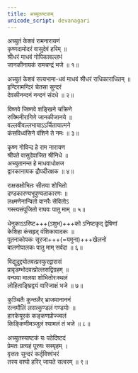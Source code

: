 ```yaml
---
title: अच्युताष्टकम्
unicode_script: devanagari
---
```


अच्युतं केशवं रामनारायणं  
कृष्णदामोदरं वासुदेवं हरिम् ॥  
श्रीधरं माधवं गोपिकावल्लभं  
जानकीनायकं रामचन्द्रं भजे ॥ १॥

अच्युतं केशवं सत्यभामा-धवं 
माधवं श्रीधरं राधिकाराधितम् ॥  
इन्दिरामन्दिरं चेतसा सुन्दरं  
देवकीनन्दनं नन्दनं संदधे ॥ २॥

विष्णवे जिष्णवे शङ्खिने चक्रिणे  
रुक्मिनीरागिणे जानकीजानये ॥  
वल्लवीवल्लभायाऽऽर्चितायात्मने  
कंसविध्वंसिने वंशिने ते नमः ॥ ३॥

कृष्ण गोविन्द हे राम नारायण  
श्रीपते वासुदेवाजित श्रीनिधे ॥  
अच्युतानन्त हे माधवाधोक्षज  
द्वारकानायक द्रौपदीरक्षक ॥ ४॥

राक्षसक्षोभितः सीतया शोभितो  
दण्डकारण्यभूपुण्यताकारणः ॥  
लक्ष्मणेनान्वितो वानरैः सेवितोऽ  
गस्त्यसंपूजितो राघवः पातु माम् ॥ ५॥  

धेनुकाऽऽरिष्ट+++(ऽशुभ)+++को ऽनिष्टकृद् द्वेषिणां  
केशिहा कंसहृद् वंशिकावादकः ॥  
पूतनाकोपकः सूरजा+++(=यमुना)+++खेलनो  
बालगोपालकः पातु माम् सर्वदा ॥ ६॥

विद्युदुद्द्योतवत्प्रस्फुरद्वाससं  
प्रावृडम्भोदवत्प्रोल्लसद्विग्रहम् ॥  
वन्यया मालया शोभितोरःस्थलं  
लोहिताङ्घ्रिद्वयं वारिजाक्षं भजे ॥ ७॥

कुञ्चितैः कुन्तलैर् भ्राजमानाननं  
रत्नमौलिं लसत्कुण्डलं गण्डयोः ॥  
हारकेयूरकं कङ्कणप्रोज्ज्वलं  
किङ्किणीमञ्जुलं श्यामलं तं भजे ॥ ८॥

अच्युतस्याष्टकं यः पठेदिष्टदं  
प्रेमतः प्रत्यहं पूरुषः सस्पृहम् ।  
वृत्ततः सुन्दरं कर्तृविश्वंभरं  
तस्य वश्यो हरिर् जायते सत्वरम् ॥ ९॥
